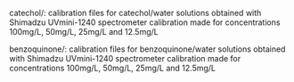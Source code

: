 catechol/:
calibration files for catechol/water solutions obtained with Shimadzu UVmini-1240 spectrometer
calibration made for concentrations 100mg/L, 50mg/L, 25mg/L and 12.5mg/L

benzoquinone/:
calibration files for benzoquinone/water solutions obtained with Shimadzu UVmini-1240 spectrometer
calibration made for concentrations 100mg/L, 50mg/L, 25mg/L and 12.5mg/L
